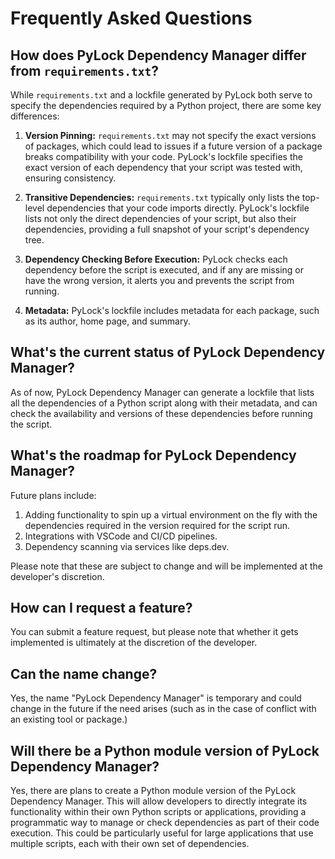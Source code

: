 # Frequently Asked Questions

## How does PyLock Dependency Manager differ from `requirements.txt`?

While `requirements.txt` and a lockfile generated by PyLock both serve to specify the dependencies required by a Python project, there are some key differences:

1. **Version Pinning:** `requirements.txt` may not specify the exact versions of packages, which could lead to issues if a future version of a package breaks compatibility with your code. PyLock's lockfile specifies the exact version of each dependency that your script was tested with, ensuring consistency.

2. **Transitive Dependencies:** `requirements.txt` typically only lists the top-level dependencies that your code imports directly. PyLock's lockfile lists not only the direct dependencies of your script, but also their dependencies, providing a full snapshot of your script's dependency tree.

3. **Dependency Checking Before Execution:** PyLock checks each dependency before the script is executed, and if any are missing or have the wrong version, it alerts you and prevents the script from running.

4. **Metadata:** PyLock's lockfile includes metadata for each package, such as its author, home page, and summary.

## What's the current status of PyLock Dependency Manager?

As of now, PyLock Dependency Manager can generate a lockfile that lists all the dependencies of a Python script along with their metadata, and can check the availability and versions of these dependencies before running the script. 

## What's the roadmap for PyLock Dependency Manager?

Future plans include:

1. Adding functionality to spin up a virtual environment on the fly with the dependencies required in the version required for the script run.
2. Integrations with VSCode and CI/CD pipelines.
3. Dependency scanning via services like deps.dev.

Please note that these are subject to change and will be implemented at the developer's discretion.

## How can I request a feature?

You can submit a feature request, but please note that whether it gets implemented is ultimately at the discretion of the developer.

## Can the name change?

Yes, the name "PyLock Dependency Manager" is temporary and could change in the future if the need arises (such as in the case of conflict with an existing tool or package.)

## Will there be a Python module version of PyLock Dependency Manager?

Yes, there are plans to create a Python module version of the PyLock Dependency Manager. This will allow developers to directly integrate its functionality within their own Python scripts or applications, providing a programmatic way to manage or check dependencies as part of their code execution. This could be particularly useful for large applications that use multiple scripts, each with their own set of dependencies.

